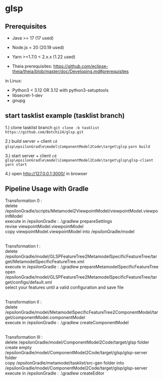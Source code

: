 # glsp


## Prerequisites

  - Java >= 17 (17 used)
  - Node.js = 20 (20.19 used)
  - Yarn >=1.7.0 < 2.x.x (1.22 used)
  
  - Theia prerequisites: 
  https://github.com/eclipse-theia/theia/blob/master/doc/Developing.md#prerequisites
  
  in Linux:
  - Python3 < 3.12 OR 3.12 with python3-setuptools
  - libsecret-1-dev
  - gnupg


## start tasklist example (tasklist branch)

  1.) clone tasklist branch
  ``git clone -b tasklist https://github.com/Botchi24/glsp.git``
  
  2.) build server + client
  ``cd glsp\epsilonGradle\model\ComponentModel2Code\target\glsp``
  ``yarn build``
  
  3.) start server + client
  ``cd glsp\epsilonGradle\model\ComponentModel2Code\target\glsp\glsp-client``
  ``yarn start``

  4.) open http://127.0.0.1:3000/ in browser


## Pipeline Usage with Gradle

  
  Transformation 0 : <br>
  delete /epsilonGradle/scripts/Metamodel2ViewpointModel/viewpointModel.viewpointModel <br>
  execute in /epsilonGradle : .\gradlew prepareSettings <br>
  revise viewpointModel.viewpointModel <br>
  copy viewpointModel.viewpointModel into /epsilonGradle/model <br>
  <br>
  
  Transformation I : <br>
  delete /epsilonGradle/model/GLSPFeatureTree2MetamodelSpecificFeatureTree/target/MetamodelSpecificFeatureTree.xml <br>
  execute in /epsilonGradle : .\gradlew prepareMetamodelSpecificFeatureTree <br>
  open /epsilonGradle/model/GLSPFeatureTree2MetamodelSpecificFeatureTree/target/configs/default.xml <br>
  select your features until a valid configuration and save file <br>
  <br>
  
  Transformation II : <br>
  delete /epsilonGradle/model/MetamodelSpecificFeatureTree2ComponentModel/target/componentModel.componentModel <br>
  execute in /epsilonGradle : .\gradlew createComponentModel <br>
  <br>
  
  Transformation III : <br>
  delete /epsilonGradle/model/ComponentModel2Code/target/glsp folder <br>
  create empty /epsilonGradle/model/ComponentModel2Code/target/glsp/glsp-server folder <br>
  copy /epsilonGradle/metamodel/tasklist/src-gen folder into /epsilonGradle/model/ComponentModel2Code/target/glsp/glsp-server <br>
  execute in /epsilonGradle : .\gradlew createEditor <br>
  